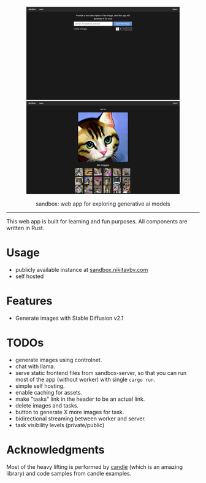 <div align="center">

<a href="https://sandbox.nikitavbv.com"><img src="./docs/preview1.png" width="400"></a>
<a href="https://sandbox.nikitavbv.com/tasks/wkrnakbAKeP1re"><img src="./docs/preview2.png" width="400"></a>

sandbox: web app for exploring generative ai models
</div>

---

This web app is built for learning and fun purposes. All components are written in Rust.

# Usage

- publicly available instance at [sandbox.nikitavbv.com](https://sandbox.nikitavbv.com)
- self hosted

# Features

- Generate images with Stable Diffusion v2.1

# TODOs

- generate images using controlnet.
- chat with llama.
- serve static frontend files from sandbox-server, so that you can run most of the app (without worker) with single `cargo run`.
- simple self hosting.
- enable caching for assets.
- make "tasks" link in the header to be an actual link.
- delete images and tasks.
- button to generate X more images for task.
- bidirectional streaming between worker and server.
- task visibility levels (private/public)

# Acknowledgments

Most of the heavy lifting is performed by [candle](https://github.com/huggingface/candle) (which is an amazing library) and code samples from candle examples.

